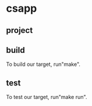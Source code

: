 # csapp
## project 
## build
To build our target, run"make".
## test
To test our target, run"make run".

